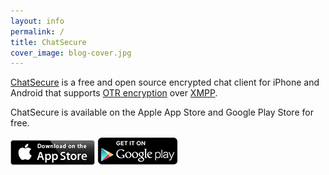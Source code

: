 ```yaml
---
layout: info
permalink: /
title: ChatSecure
cover_image: blog-cover.jpg
---
```


[ChatSecure](https://chatsecure.org) is a free and open source encrypted chat client for iPhone and Android that supports [OTR encryption](https://en.wikipedia.org/wiki/Off-the-Record_Messaging) over [XMPP](https://en.wikipedia.org/wiki/Xmpp). 

ChatSecure is available on the Apple App Store and Google Play Store for free.

[![ChatSecure for iPhone](/images/appstore.png)](https://itunes.apple.com/us/app/chatsecure/id464200063)
[![ChatSecure for Android](/images/playstore.png)](https://play.google.com/store/apps/details?id=info.guardianproject.otr.app.im&hl=en)